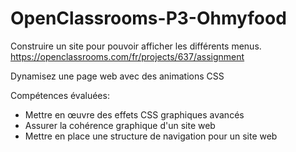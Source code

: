 # OpenClassrooms-P3-Ohmyfood

Construire un site pour pouvoir afficher les différents menus. https://openclassrooms.com/fr/projects/637/assignment

Dynamisez une page web avec des animations CSS

Compétences évaluées:
- Mettre en œuvre des effets CSS graphiques avancés
- Assurer la cohérence graphique d'un site web
- Mettre en place une structure de navigation pour un site web

